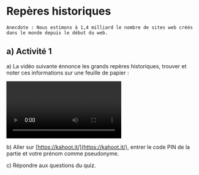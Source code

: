 # Repères historiques

```
Anecdote : Nous estimons à 1,4 milliard le nombre de sites web créés dans le monde depuis le début du web.
```

## a) Activité 1

a) La vidéo suivante énnonce les grands repères historiques, trouver et noter ces informations sur une feuille de papier :

![](./img/video_reperes_historiques_web.mp4)

b) Aller sur [https://kahoot.it/](https://kahoot.it/), entrer le code PIN de la partie et votre prénom comme pseudonyme.

c) Répondre aux questions du quiz.